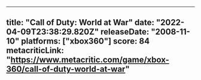 
---
title: "Call of Duty: World at War"
date: "2022-04-09T23:38:29.820Z"
releaseDate: "2008-11-10"
platforms: ["xbox360"]
score: 84
metacriticLink: "https://www.metacritic.com/game/xbox-360/call-of-duty-world-at-war"
---
